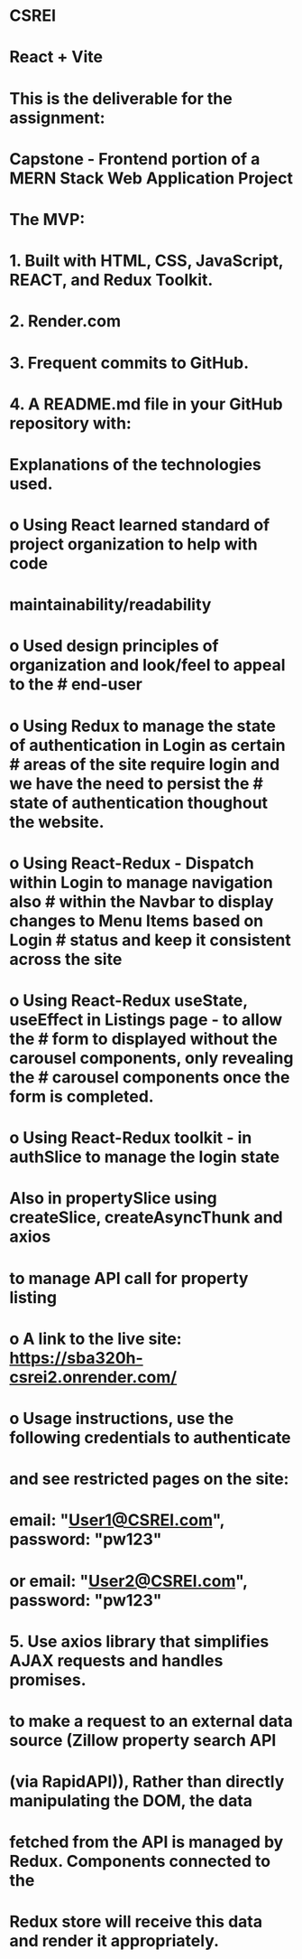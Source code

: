 # CSREI

# React + Vite

# This is the deliverable for the assignment:

# Capstone - Frontend portion of a MERN Stack Web Application Project

# The MVP:

# 1. Built with HTML, CSS, JavaScript, REACT, and Redux Toolkit.

# 2. Render.com

# 3. Frequent commits to GitHub.

# 4. A README.md file in your GitHub repository with:

# Explanations of the technologies used.

# o Using React learned standard of project organization to help with code

# maintainability/readability

# o Used design principles of organization and look/feel to appeal to the # end-user

# o Using Redux to manage the state of authentication in Login as certain # areas of the site require login and we have the need to persist the # state of authentication thoughout the website.

# o Using React-Redux - Dispatch within Login to manage navigation also # within the Navbar to display changes to Menu Items based on Login # status and keep it consistent across the site

# o Using React-Redux useState, useEffect in Listings page - to allow the # form to displayed without the carousel components, only revealing the # carousel components once the form is completed.

# o Using React-Redux toolkit - in authSlice to manage the login state

# Also in propertySlice using createSlice, createAsyncThunk and axios

# to manage API call for property listing

# o A link to the live site: https://sba320h-csrei2.onrender.com/

# o Usage instructions, use the following credentials to authenticate

# and see restricted pages on the site:

# email: "User1@CSREI.com", password: "pw123"

# or email: "User2@CSREI.com", password: "pw123"

# 5. Use axios library that simplifies AJAX requests and handles promises.

# to make a request to an external data source (Zillow property search API

# (via RapidAPI)), Rather than directly manipulating the DOM, the data

# fetched from the API is managed by Redux. Components connected to the

# Redux store will receive this data and render it appropriately.

